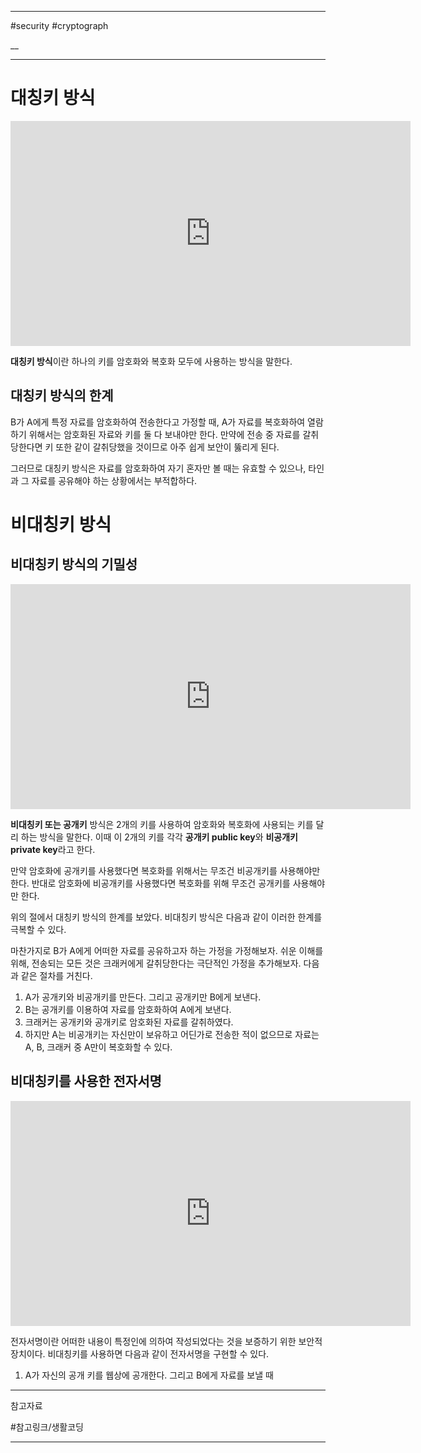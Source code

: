 
---

#security #cryptograph 

__

---

# 대칭키 방식

<iframe width="640" height="360" src="https://www.youtube.com/embed/0nPDwJPxOVQ" title="암호학1 - 3. 양방향 암호화 방식 -  대칭키 방식" frameborder="0" allow="accelerometer; autoplay; clipboard-write; encrypted-media; gyroscope; picture-in-picture; web-share" referrerpolicy="strict-origin-when-cross-origin" allowfullscreen></iframe>

**대칭키 방식**이란 하나의 키를 암호화와 복호화 모두에 사용하는 방식을 말한다.

## 대칭키 방식의 한계

B가 A에게 특정 자료를 암호화하여 전송한다고 가정할 때, A가 자료를 복호화하여 열람하기 위해서는 암호화된 자료와 키를 둘 다 보내야만 한다. 만약에 전송 중 자료를 갈취당한다면 키 또한 같이 갈취당했을 것이므로 아주 쉽게 보안이 뚫리게 된다.

그러므로 대칭키 방식은 자료를 암호화하여 자기 혼자만 볼 때는 유효할 수 있으나, 타인과 그 자료를 공유해야 하는 상황에서는 부적합하다.

# 비대칭키 방식

## 비대칭키 방식의 기밀성

<iframe width="640" height="360" src="https://www.youtube.com/embed/MR4sCU82tgo" title="암호학1 - 4.1. 양방향 암호화 - 비대칭키(공개키 방식) - 기밀성을 위해서 사용하기" frameborder="0" allow="accelerometer; autoplay; clipboard-write; encrypted-media; gyroscope; picture-in-picture; web-share" referrerpolicy="strict-origin-when-cross-origin" allowfullscreen></iframe>

**비대칭키 또는 공개키** 방식은 2개의 키를 사용하여 암호화와 복호화에 사용되는 키를 달리 하는 방식을 말한다. 이때 이 2개의 키를 각각 **공개키 public key**와 **비공개키 private key**라고 한다.

만약 암호화에 공개키를 사용했다면 복호화를 위해서는 무조건 비공개키를 사용해야만 한다.
반대로 암호화에 비공개키를 사용했다면 복호화를 위해 무조건 공개키를 사용해야만 한다.

위의 절에서 대칭키 방식의 한계를 보았다. 비대칭키 방식은 다음과 같이 이러한 한계를 극복할 수 있다.

마찬가지로 B가 A에게 어떠한 자료를 공유하고자 하는 가정을 가정해보자. 쉬운 이해를 위해, 전송되는 모든 것은 크래커에게 갈취당한다는 극단적인 가정을 추가해보자. 다음과 같은 절차를 거친다.

1. A가 공개키와 비공개키를 만든다. 그리고 공개키만 B에게 보낸다.
2. B는 공개키를 이용하여 자료를 암호화하여 A에게 보낸다.
3. 크래커는 공개키와 공개키로 암호화된 자료를 갈취하였다.
4. 하지만 A는 비공개키는 자신만이 보유하고 어딘가로 전송한 적이 없으므로 자료는 A, B, 크래커 중 A만이 복호화할 수 있다. 

## 비대칭키를 사용한 전자서명

<iframe width="640" height="360" src="https://www.youtube.com/embed/O7SiDuTCysM" title="암호법1 - 4.2. 양방향 암호화 - 비대칭키(공개키) - 전자 서명하는 방법 (이벤트는 본문을 참고해주세요!)" frameborder="0" allow="accelerometer; autoplay; clipboard-write; encrypted-media; gyroscope; picture-in-picture; web-share" referrerpolicy="strict-origin-when-cross-origin" allowfullscreen></iframe>

전자서명이란 어떠한 내용이 특정인에 의하여 작성되었다는 것을 보증하기 위한 보안적 장치이다. 비대칭키를 사용하면 다음과 같이 전자서명을 구현할 수 있다.

1. A가 자신의 공개 키를 웹상에 공개한다. 그리고 B에게 자료를 보낼 때

---

참고자료

#참고링크/생활코딩 

---